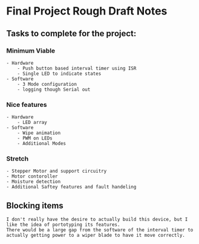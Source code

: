 # Final Project Rough Draft Notes

## Tasks to complete for the project:
 ### Minimum Viable
    - Hardware
        - Push button based interval timer using ISR
        - Single LED to indicate states
    - Software
        - 3 Mode configuration 
        - logging though Serial out 
### Nice features
    - Hardware
        - LED array 
    - Software
        - Wipe animation
        - PWM on LEDs
        - Additional Modes

### Stretch
    - Stepper Motor and support circuitry
    - Motor contoroller
    - Moisture detection
    - Additional Saftey features and fault handeling

    

## Blocking items
    I don't really have the desire to actually build this device, but I like the idea of portotyping its features.
    There would be a large gap from the software of the interval timer to actually getting power to a wiper blade to have it move correctly.

